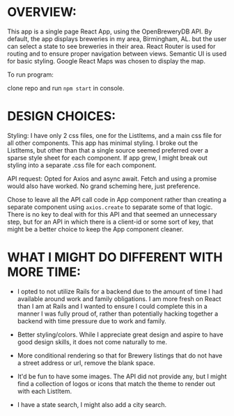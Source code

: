 # OVERVIEW:

This app is a single page React App, using the OpenBreweryDB API.
By default, the app displays breweries in my area, Birmingham, AL. but the user can select a state to see breweries in their area.
React Router is used for routing and to ensure proper navigation between views.
Semantic UI is used for basic styling.
Google React Maps was chosen to display the map.

To run program:

clone repo and run `npm start` in console.

# DESIGN CHOICES:

Styling: I have only 2 css files, one for the ListItems, and a main css file for all other components. This app has minimal styling. I broke out the ListItems, but other than that a single source seemed preferred over a sparse style sheet for each component. If app grew, I might break out styling into a separate .css file for each component.

API request:
Opted for Axios and async await. Fetch and using a promise would also have worked. No grand scheming here, just preference.

Chose to leave all the API call code in App component rather than creating a separate component using `axios.create` to separate some of that logic. There is no key to deal with for this API and that seemed an unnecessary step, but for an API in which there is a client-id or some sort of key, that might be a better choice to keep the App component cleaner.

# WHAT I MIGHT DO DIFFERENT WITH MORE TIME:

- I opted to not utilize Rails for a backend due to the amount of time I had available around work and family obligations. I am more fresh on React than I am at Rails and I wanted to ensure I could complete this in a manner I was fully proud of, rather than potentially hacking together a backend with time pressure due to work and family.

- Better styling/colors. While I appreciate great design and aspire to have good design skills, it does not come naturally to me.

- More conditional rendering so that for Brewery listings that do not have a street address or url, remove the blank space.

- It'd be fun to have some images. The API did not provide any, but I might find a collection of logos or icons that match the theme to render out with each ListItem.

- I have a state search, I might also add a city search.
